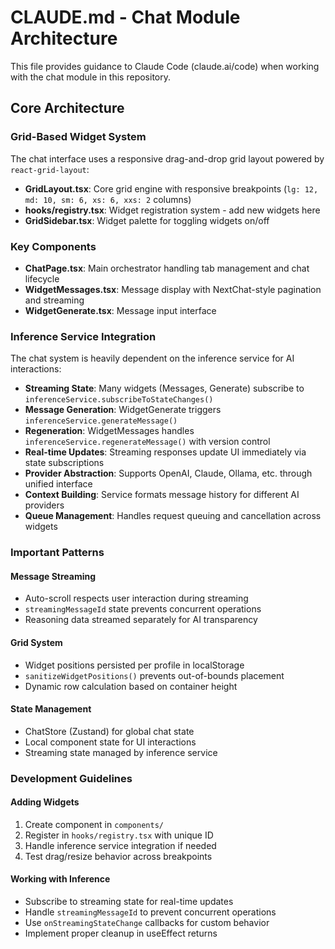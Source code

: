 # CLAUDE.md - Chat Module Architecture

This file provides guidance to Claude Code (claude.ai/code) when working with the chat module in this repository.

## Core Architecture

### Grid-Based Widget System

The chat interface uses a responsive drag-and-drop grid layout powered by `react-grid-layout`:

- **GridLayout.tsx**: Core grid engine with responsive breakpoints (`lg: 12, md: 10, sm: 6, xs: 6, xxs: 2` columns)
- **hooks/registry.tsx**: Widget registration system - add new widgets here
- **GridSidebar.tsx**: Widget palette for toggling widgets on/off

### Key Components

- **ChatPage.tsx**: Main orchestrator handling tab management and chat lifecycle
- **WidgetMessages.tsx**: Message display with NextChat-style pagination and streaming
- **WidgetGenerate.tsx**: Message input interface

### Inference Service Integration

The chat system is heavily dependent on the inference service for AI interactions:

- **Streaming State**: Many widgets (Messages, Generate) subscribe to `inferenceService.subscribeToStateChanges()`
- **Message Generation**: WidgetGenerate triggers `inferenceService.generateMessage()`
- **Regeneration**: WidgetMessages handles `inferenceService.regenerateMessage()` with version control
- **Real-time Updates**: Streaming responses update UI immediately via state subscriptions
- **Provider Abstraction**: Supports OpenAI, Claude, Ollama, etc. through unified interface
- **Context Building**: Service formats message history for different AI providers
- **Queue Management**: Handles request queuing and cancellation across widgets

### Important Patterns

#### Message Streaming
- Auto-scroll respects user interaction during streaming
- `streamingMessageId` state prevents concurrent operations
- Reasoning data streamed separately for AI transparency

#### Grid System
- Widget positions persisted per profile in localStorage
- `sanitizeWidgetPositions()` prevents out-of-bounds placement
- Dynamic row calculation based on container height

#### State Management
- ChatStore (Zustand) for global chat state
- Local component state for UI interactions
- Streaming state managed by inference service

### Development Guidelines

#### Adding Widgets
1. Create component in `components/`
2. Register in `hooks/registry.tsx` with unique ID
3. Handle inference service integration if needed
4. Test drag/resize behavior across breakpoints

#### Working with Inference
- Subscribe to streaming state for real-time updates
- Handle `streamingMessageId` to prevent concurrent operations  
- Use `onStreamingStateChange` callbacks for custom behavior
- Implement proper cleanup in useEffect returns